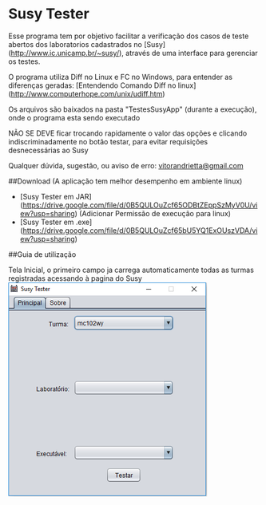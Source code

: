 # Susy Tester

Esse programa tem por objetivo facilitar a verificação dos casos de teste abertos dos laboratorios cadastrados no [Susy] (http://www.ic.unicamp.br/~susy/), através de uma interface para gerenciar os testes.

O programa utiliza Diff no Linux e FC no Windows, para entender as diferenças geradas:
[Entendendo Comando Diff no linux] (http://www.computerhope.com/unix/udiff.htm)

Os arquivos são baixados na pasta "TestesSusyApp" (durante a execução), onde o programa esta sendo executado

NÃO SE DEVE ficar trocando rapidamente o valor das opções e clicando indiscriminadamente no botão testar, para evitar requisições desnecessárias ao Susy

Qualquer dúvida, sugestão, ou aviso de erro: vitorandrietta@gmail.com

##Download (A aplicação tem melhor desempenho em ambiente linux)

- [Susy Tester em JAR] (https://drive.google.com/file/d/0B5QULOuZcf65ODBtZEppSzMyV0U/view?usp=sharing) (Adicionar Permissão de execução para linux)
- [Susy Tester em .exe] (https://drive.google.com/file/d/0B5QULOuZcf65bU5YQ1ExOUszVDA/view?usp=sharing)

##Guia de utilização

Tela Inicial, o primeiro campo ja carrega automaticamente todas as turmas registradas acessando à pagina do Susy
![Tela inicial](SusyTesterImages/initial.PNG?raw=true)
